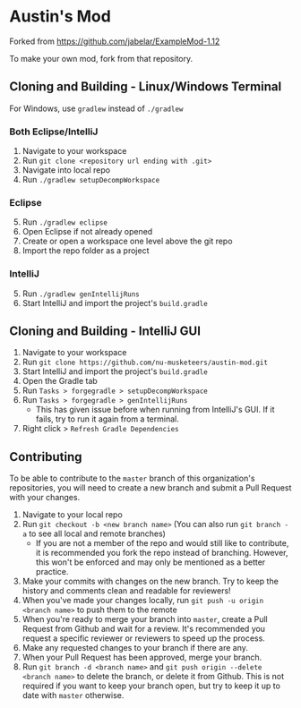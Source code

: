 # Austin's Mod
Forked from https://github.com/jabelar/ExampleMod-1.12

To make your own mod, fork from that repository. 

## Cloning and Building - Linux/Windows Terminal
For Windows, use `gradlew` instead of `./gradlew`

### Both Eclipse/IntelliJ
1. Navigate to your workspace
2. Run `git clone <repository url ending with .git>`
3. Navigate into local repo
4. Run `./gradlew setupDecompWorkspace`

### Eclipse
5. Run `./gradlew eclipse`
6. Open Eclipse if not already opened
7. Create or open a workspace one level above the git repo
8. Import the repo folder as a project

### IntelliJ
5. Run `./gradlew genIntellijRuns`
6. Start IntelliJ and import the project's `build.gradle`

## Cloning and Building - IntelliJ GUI
1. Navigate to your workspace
2. Run `git clone https://github.com/nu-musketeers/austin-mod.git`
3. Start IntelliJ and import the project's `build.gradle`
4. Open the Gradle tab
5. Run `Tasks > forgegradle > setupDecompWorkspace`
6. Run `Tasks > forgegradle > genIntellijRuns`
    * This has given issue before when running from IntelliJ's GUI. If it fails, try to run it again from a terminal.
7. Right click > `Refresh Gradle Dependencies`

## Contributing
To be able to contribute to the `master` branch of this organization's repositories, you will need to create a new branch and submit a Pull Request with your changes.
1. Navigate to your local repo
2. Run `git checkout -b <new branch name>` (You can also run `git branch -a` to see all local and remote branches)
    * If you are not a member of the repo and would still like to contribute, it is recommended you fork the repo instead of branching. However, this won't be enforced and may only be mentioned as a better practice. 
3. Make your commits with changes on the new branch. Try to keep the history and comments clean and readable for reviewers!
4. When you've made your changes locally, run `git push -u origin <branch name>` to push them to the remote
5. When you're ready to merge your branch into `master`, create a Pull Request from Github and wait for a review. It's recommended you request a specific reviewer or reviewers to speed up the process.
6. Make any requested changes to your branch if there are any.
7. When your Pull Request has been approved, merge your branch. 
8. Run `git branch -d <branch name>` and `git push origin --delete <branch name>` to delete the branch, or delete it from Github. This is not required if you want to keep your branch open, but try to keep it up to date with `master` otherwise.
